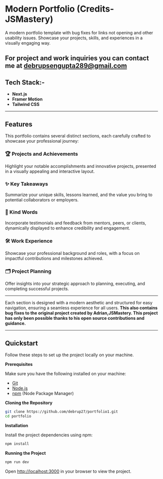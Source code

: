 # Modern Portfolio (Credits- JSMastery) 

A modern portfolio template with bug fixes for links not opening and other usability issues. Showcase your projects, skills, and experiences in a visually engaging way.

For project and work inquiries you can contact me at debrupsengupta289@gmail.com
---

## Tech Stack:-
- **Next.js**
- **Framer Motion**
- **Tailwind CSS**

---

## Features

This portfolio contains several distinct sections, each carefully crafted to showcase your professional journey:

### 🏆 Projects and Achievements
Highlight your notable accomplishments and innovative projects, presented in a visually appealing and interactive layout.

### ✨ Key Takeaways
Summarize your unique skills, lessons learned, and the value you bring to potential collaborators or employers.

### 💬 Kind Words
Incorporate testimonials and feedback from mentors, peers, or clients, dynamically displayed to enhance credibility and engagement.

### 🛠 Work Experience
Showcase your professional background and roles, with a focus on impactful contributions and milestones achieved.

### 🗂 Project Planning
Offer insights into your strategic approach to planning, executing, and completing successful projects.

---

Each section is designed with a modern aesthetic and structured for easy navigation, ensuring a seamless experience for all users. **This also contains bug fixes to the original project created by Adrian,JSMastery. This project has only been possible thanks to his open source contributions and guidance.**


---

## Quickstart

Follow these steps to set up the project locally on your machine.

**Prerequisites**

Make sure you have the following installed on your machine:

- [Git](https://git-scm.com/)
- [Node.js](https://nodejs.org/en)
- [npm](https://www.npmjs.com/) (Node Package Manager)

**Cloning the Repository**

```bash
git clone https://github.com/debrup27/portfolio1.git
cd portfolio
```

**Installation**

Install the project dependencies using npm:

```bash
npm install
```

**Running the Project**

```bash
npm run dev
```

Open [http://localhost:3000](http://localhost:3000) in your browser to view the project.
